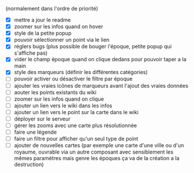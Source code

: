 (normalement dans l'ordre de priorité)

- [x] mettre a jour le readme
- [x] zoomer sur les infos quand on hover
- [x] style de la petite popup
- [x] pouvoir sélectionner un point via le lien
- [x] réglers bugs (plus possible de bouger l'époque, petite popup qui s'affiche pas)
- [x] vider le champ époque quand on clique dedans pour pouvoir taper a la main
- [x] style des marqueurs (définir les différentes catégories)
- [ ] pouvoir activer ou désactiver le filtre par époque
- [ ] ajouter les vraies icônes de marqueurs avant l'ajout des vraies données
- [ ] aouter les points existants du wiki
- [ ] zoomer sur les infos quand on clique
- [ ] ajouter un lien vers le wiki dans les infos
- [ ] ajouter un lien vers le point sur la carte dans le wiki
- [ ] déployer sur le serveur
- [ ] gérer les zooms avec une carte plus résolutionnée
- [ ] faire une légende
- [ ] faire un filtre pour afficher qu'un seul type de point
- [ ] ajouter de nouvelles cartes (par exemple une carte d'une ville ou d'un royaume, ouvrable via un autre composant avec sensiblement les mêmes paramètres mais genre les époques ça va de la création a la destruction)